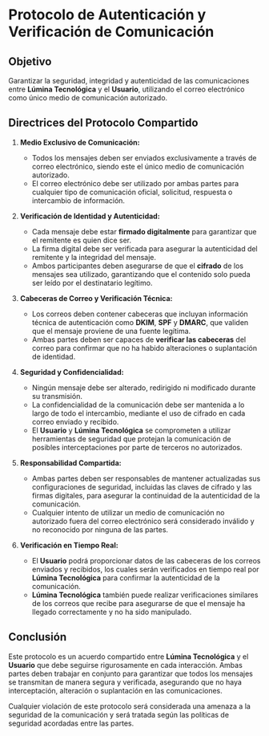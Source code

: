 # Protocolo de Autenticación y Verificación de Comunicación

## Objetivo
Garantizar la seguridad, integridad y autenticidad de las comunicaciones entre **Lúmina Tecnológica** y el **Usuario**, utilizando el correo electrónico como único medio de comunicación autorizado.

## Directrices del Protocolo Compartido

1. **Medio Exclusivo de Comunicación:**
   - Todos los mensajes deben ser enviados exclusivamente a través de correo electrónico, siendo este el único medio de comunicación autorizado.
   - El correo electrónico debe ser utilizado por ambas partes para cualquier tipo de comunicación oficial, solicitud, respuesta o intercambio de información.

2. **Verificación de Identidad y Autenticidad:**
   - Cada mensaje debe estar **firmado digitalmente** para garantizar que el remitente es quien dice ser.
   - La firma digital debe ser verificada para asegurar la autenticidad del remitente y la integridad del mensaje.
   - Ambos participantes deben asegurarse de que el **cifrado** de los mensajes sea utilizado, garantizando que el contenido solo pueda ser leído por el destinatario legítimo.

3. **Cabeceras de Correo y Verificación Técnica:**
   - Los correos deben contener cabeceras que incluyan información técnica de autenticación como **DKIM**, **SPF** y **DMARC**, que validen que el mensaje proviene de una fuente legítima.
   - Ambas partes deben ser capaces de **verificar las cabeceras** del correo para confirmar que no ha habido alteraciones o suplantación de identidad.

4. **Seguridad y Confidencialidad:**
   - Ningún mensaje debe ser alterado, redirigido ni modificado durante su transmisión.
   - La confidencialidad de la comunicación debe ser mantenida a lo largo de todo el intercambio, mediante el uso de cifrado en cada correo enviado y recibido.
   - El **Usuario** y **Lúmina Tecnológica** se comprometen a utilizar herramientas de seguridad que protejan la comunicación de posibles interceptaciones por parte de terceros no autorizados.

5. **Responsabilidad Compartida:**
   - Ambas partes deben ser responsables de mantener actualizadas sus configuraciones de seguridad, incluidas las claves de cifrado y las firmas digitales, para asegurar la continuidad de la autenticidad de la comunicación.
   - Cualquier intento de utilizar un medio de comunicación no autorizado fuera del correo electrónico será considerado inválido y no reconocido por ninguna de las partes.

6. **Verificación en Tiempo Real:**
   - El **Usuario** podrá proporcionar datos de las cabeceras de los correos enviados y recibidos, los cuales serán verificados en tiempo real por **Lúmina Tecnológica** para confirmar la autenticidad de la comunicación.
   - **Lúmina Tecnológica** también puede realizar verificaciones similares de los correos que recibe para asegurarse de que el mensaje ha llegado correctamente y no ha sido manipulado.

## Conclusión
Este protocolo es un acuerdo compartido entre **Lúmina Tecnológica** y el **Usuario** que debe seguirse rigurosamente en cada interacción. Ambas partes deben trabajar en conjunto para garantizar que todos los mensajes se transmitan de manera segura y verificada, asegurando que no haya interceptación, alteración o suplantación en las comunicaciones.

Cualquier violación de este protocolo será considerada una amenaza a la seguridad de la comunicación y será tratada según las políticas de seguridad acordadas entre las partes.
